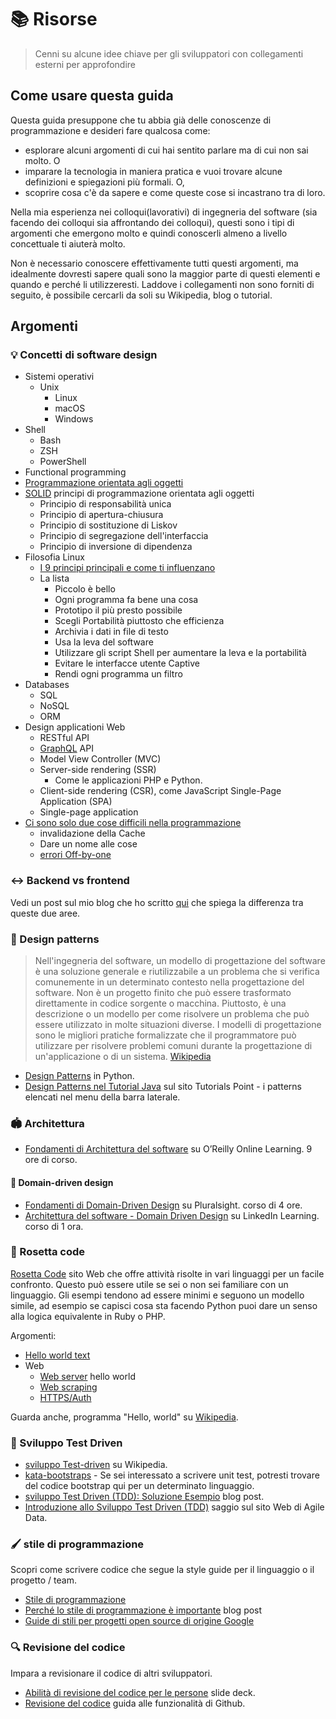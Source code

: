 # 📚 Risorse
> Cenni su alcune idee chiave per gli sviluppatori con collegamenti esterni per approfondire

## Come usare questa guida

Questa guida presuppone che tu abbia già delle conoscenze di programmazione e desideri fare qualcosa come:

- esplorare alcuni argomenti di cui hai sentito parlare ma di cui non sai molto. O
- imparare la tecnologia in maniera pratica e vuoi trovare alcune definizioni e spiegazioni più formali. O,
- scoprire cosa c'è da sapere e come queste cose si incastrano tra di loro.

Nella mia esperienza nei colloqui(lavorativi) di ingegneria del software (sia facendo dei colloqui sia affrontando dei colloqui), questi sono i tipi di argomenti che emergono molto e quindi conoscerli almeno a livello concettuale ti aiuterà molto.

Non è necessario conoscere effettivamente tutti questi argomenti, ma idealmente dovresti sapere quali sono la maggior parte di questi elementi e quando e perché li utilizzeresti. Laddove i collegamenti non sono forniti di seguito, è possibile cercarli da soli su Wikipedia, blog o tutorial.

## Argomenti


### 💡 Concetti di software design 

- Sistemi operativi
  - Unix
	- Linux
	- macOS
	- Windows
- Shell
	- Bash
	- ZSH
	- PowerShell
- Functional programming
- [Programmazione orientata agli oggetti](https://en.wikipedia.org/wiki/Object-oriented_programming)
- [SOLID](https://en.wikipedia.org/wiki/SOLID) principi di programmazione orientata agli oggetti
    - Principio di responsabilità unica
    - Principio di apertura-chiusura
    - Principio di sostituzione di Liskov
    - Principio di segregazione dell'interfaccia
    - Principio di inversione di dipendenza
- Filosofia Linux 
    - [I 9 principi principali e come ti influenzano](https://opensource.com/business/15/2/how-linux-philosophy-affects-you)
    - La lista
        - Piccolo è bello
        - Ogni programma fa bene una cosa
        - Prototipo il più presto possibile
        - Scegli Portabilità piuttosto che efficienza
        - Archivia i dati in file di testo 
        - Usa la leva del software
        - Utilizzare gli script Shell per aumentare la leva e la portabilità
        - Evitare le interfacce utente Captive
        - Rendi ogni programma un filtro
- Databases
    - SQL
    - NoSQL
    - ORM
- Design applicationi Web
    - RESTful API
    - [GraphQL](GraphQL/) API
    - Model View Controller (MVC)
    - Server-side rendering (SSR)
        - Come le applicazioni PHP e Python.
    - Client-side rendering (CSR), come JavaScript Single-Page Application (SPA)
    - Single-page application
- [Ci sono solo due cose difficili nella programmazione](https://www.martinfowler.com/bliki/TwoHardThings.html)
    - invalidazione della Cache
    - Dare un nome alle cose
    - [errori Off-by-one](https://en.m.wikipedia.org/wiki/Fencepost_error)


### ↔️ Backend vs frontend

Vedi un post sul mio blog che ho scritto [qui](https://michaelcurrin.github.io/coding-blog/2020/02/20/backend-vs-frontend.html) che spiega la differenza tra queste due aree.


### 🌸 Design patterns

> Nell'ingegneria del software, un modello di progettazione del software è una soluzione generale e riutilizzabile a un problema che si verifica comunemente in un determinato contesto nella progettazione del software. Non è un progetto finito che può essere trasformato direttamente in codice sorgente o macchina. Piuttosto, è una descrizione o un modello per come risolvere un problema che può essere utilizzato in molte situazioni diverse. I modelli di progettazione sono le migliori pratiche formalizzate che il programmatore può utilizzare per risolvere problemi comuni durante la progettazione di un'applicazione o di un sistema. [Wikipedia](https://en.wikipedia.org/wiki/Software_design_pattern)

- [Design Patterns](/Scripting%20languages/Python/README.md#design-patterns) in Python.
- [Design Patterns nel Tutorial Java](https://www.tutorialspoint.com/design_pattern/index.htm) sul sito Tutorials Point - i patterns elencati nel menu della barra laterale.


### 🏟 Architettura

- [Fondamenti di Architettura del software](https://learning.oreilly.com/videos/software-architecture-fundamentals/9781491998991/9781491998991-video316989) su O’Reilly Online Learning. 9 ore di corso.

#### 🗼 Domain-driven design

- [Fondamenti di Domain-Driven Design](https://app.pluralsight.com/library/courses/domain-driven-design-fundamentals/table-of-contents) su Pluralsight. corso di 4 ore.
- [Architettura del software - Domain Driven Design](https://www.linkedin.com/learning/software-architecture-domain-driven-design/) su LinkedIn Learning. corso di 1 ora.


### 🔁 Rosetta code

[Rosetta Code](https://rosettacode.org/) sito Web che offre attività risolte in vari linguaggi per un facile confronto. Questo può essere utile se sei o non sei familiare con un linguaggio. Gli esempi tendono ad essere minimi e seguono un modello simile, ad esempio se capisci cosa sta facendo Python puoi dare un senso alla logica equivalente in Ruby o PHP.

Argomenti:

- [Hello world text](https://rosettacode.org/wiki/Hello_world/Text)
- Web
    - [Web server](https://rosettacode.org/wiki/Hello_world/Web_server) hello world
    - [Web scraping](https://www.rosettacode.org/wiki/Web_scraping)
    - [HTTPS/Auth](https://rosettacode.org/wiki/HTTPS/Authenticated)

Guarda anche, programma "Hello, world" su [Wikipedia](https://en.wikipedia.org/wiki/%22Hello,_World!%22_program).


### 📏 Sviluppo Test Driven 

- [sviluppo Test-driven](https://en.wikipedia.org/wiki/Test-driven_development) su Wikipedia.
- [kata-bootstraps](https://github.com/swkBerlin/kata-bootstraps) - Se sei interessato a scrivere unit test, potresti trovare del codice bootstrap qui per un determinato linguaggio.
- [sviluppo Test Driven (TDD): Soluzione Esempio](https://technologyconversations.com/2013/12/20/test-driven-development-tdd-example-walkthrough/) blog post.
- [Introduzione allo Sviluppo Test Driven (TDD)](http://agiledata.org/essays/tdd.html) saggio sul sito Web di Agile Data.


### 🖌 stile di programmazione

Scopri come scrivere codice che segue la style guide per il linguaggio o il progetto / team.

- [Stile di programmazione](https://en.wikipedia.org/wiki/Programming_style)
- [Perché lo stile di programmazione è importante](https://www.smashingmagazine.com/2012/10/why-coding-style-matters/) blog post
- [Guide di stili per progetti open source di origine Google](https://github.com/google/styleguide)

### 🔍 Revisione del codice

Impara a revisionare il codice di altri sviluppatori.

- [Abilità di revisione del codice per le persone](https://speakerdeck.com/nnja/code-review-skills-for-people) slide deck.
- [Revisione del codice](https://github.com/features/code-review/) guida alle funzionalità di Github.
<!--stackedit_data:
eyJoaXN0b3J5IjpbMTM2NTM4NTcxOSwtMTAzMTA4MTgyMF19
-->
